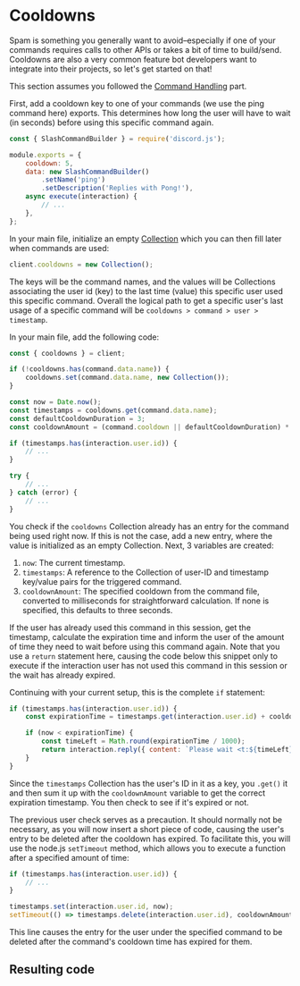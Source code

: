 # Cooldowns

Spam is something you generally want to avoid–especially if one of your commands requires calls to other APIs or takes a bit of time to build/send. Cooldowns are also a very common feature bot developers want to integrate into their projects, so let's get started on that!

This section assumes you followed the [Command Handling](/guide/creating-your-bot/command-handling.md) part.

First, add a cooldown key to one of your commands (we use the ping command here) exports. This determines how long the user will have to wait (in seconds) before using this specific command again.

```js {4}
const { SlashCommandBuilder } = require('discord.js');

module.exports = {
	cooldown: 5,
	data: new SlashCommandBuilder()
		.setName('ping')
		.setDescription('Replies with Pong!'),
	async execute(interaction) {
		// ...
	},
};
```

In your main file, initialize an empty [Collection](/guide/additional-info//collections.md) which you can then fill later when commands are used:

```js {1}
client.cooldowns = new Collection();
```

The keys will be the command names, and the values will be Collections associating the user id (key) to the last time (value) this specific user used this specific command. Overall the logical path to get a specific user's last usage of a specific command will be `cooldowns > command > user > timestamp`.

In your main file, add the following code:

```js {1,3-5,7-10,12-14}
const { cooldowns } = client;

if (!cooldowns.has(command.data.name)) {
	cooldowns.set(command.data.name, new Collection());
}

const now = Date.now();
const timestamps = cooldowns.get(command.data.name);
const defaultCooldownDuration = 3;
const cooldownAmount = (command.cooldown || defaultCooldownDuration) * 1000;

if (timestamps.has(interaction.user.id)) {
	// ...
}

try {
	// ...
} catch (error) {
	// ...
}
```

You check if the `cooldowns` Collection already has an entry for the command being used right now. If this is not the case, add a new entry, where the value is initialized as an empty Collection. Next, 3 variables are created:

1. `now`: The current timestamp.
2. `timestamps`: A reference to the Collection of user-ID and timestamp key/value pairs for the triggered command.
3. `cooldownAmount`: The specified cooldown from the command file, converted to milliseconds for straightforward calculation. If none is specified, this defaults to three seconds.

If the user has already used this command in this session, get the timestamp, calculate the expiration time and inform the user of the amount of time they need to wait before using this command again. Note that you use a `return` statement here, causing the code below this snippet only to execute if the interaction user has not used this command in this session or the wait has already expired.

Continuing with your current setup, this is the complete `if` statement:

```js {2,4-7}
if (timestamps.has(interaction.user.id)) {
	const expirationTime = timestamps.get(interaction.user.id) + cooldownAmount;

	if (now < expirationTime) {
		const timeLeft = Math.round(expirationTime / 1000);
		return interaction.reply({ content: `Please wait <t:${timeLeft}:R> more second(s) before reusing the \`${command.data.name}\` command.`, ephemeral: true });
	}
}
```

Since the `timestamps` Collection has the user's ID in it as a key, you `.get()` it and then sum it up with the `cooldownAmount` variable to get the correct expiration timestamp. You then check to see if it's expired or not.

The previous user check serves as a precaution. It should normally not be necessary, as you will now insert a short piece of code, causing the user's entry to be deleted after the cooldown has expired. To facilitate this, you will use the node.js `setTimeout` method, which allows you to execute a function after a specified amount of time:

```js {5-6}
if (timestamps.has(interaction.user.id)) {
	// ...
}

timestamps.set(interaction.user.id, now);
setTimeout(() => timestamps.delete(interaction.user.id), cooldownAmount);
```

This line causes the entry for the user under the specified command to be deleted after the command's cooldown time has expired for them.

## Resulting code

<ResultingCode path="additional-features/cooldowns" />
